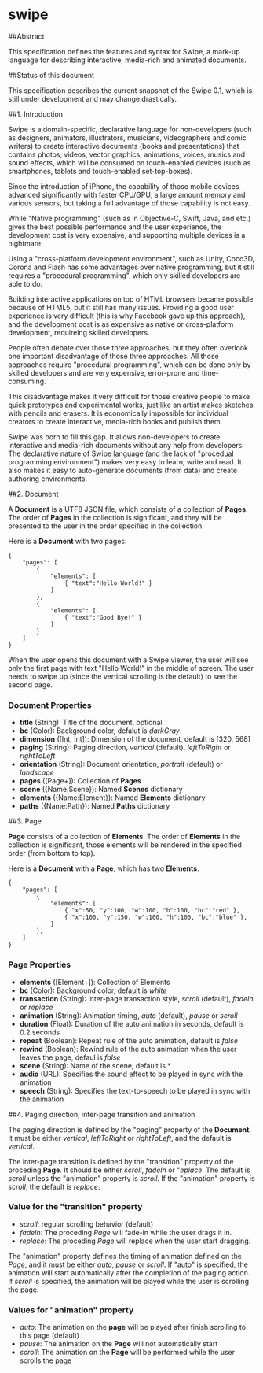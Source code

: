 # swipe

##Abstract

This specification defines the features and syntax for Swipe, a mark-up language for describing interactive, media-rich and animated documents.

##Status of this document

This specification describes the current snapshot of the Swipe 0.1, which is still under development and may change drastically.

##1. Introduction

Swipe is a domain-specific, declarative language for non-developers (such as designers, animators, illustrators, musicians, videographers and comic writers) to create interactive documents (books and presentations) that contains photos, videos, vector graphics, animations, voices, musics and sound effects, which will be consumed on touch-enabled devices (such as smartphones, tablets and touch-enabled set-top-boxes). 

Since the introduction of iPhone, the capability of those mobile devices advanced significantly with faster CPU/GPU, a large amount memory and various sensors, but taking a full advantage of those capability is not easy.

While "Native programming" (such as in Objective-C, Swift, Java, and etc.) gives the best possible performance and the user experience, the development cost is very expensive, and supporting multiple devices is a nightmare.

Using a "cross-platform development environment", such as Unity, Coco3D, Corona and Flash has some advantages over native programming, but it still requires a "procedural programming", which only skilled developers are able to do. 

Building interactive applications on top of HTML browsers became possible because of HTML5, but it still has many issues. Providing a good user experience is very difficult (this is why Facebook gave up this approach), and the development cost is as expensive as native or cross-platform development, requireing skilled developers.

People often debate over those three approaches, but they often overlook one important disadvantage of those three approaches. All those approaches require "procedural programming", which can be done only by skilled developers and are very expensive, error-prone and time-consuming. 

This disadvantage makes it very difficult for those creative people to make quick prototypes and experimental works, just like an artist makes sketches with pencils and erasers. It is economically impossible for individual creators to create interactive, media-rich books and publish them. 

Swipe was born to fill this gap. It allows non-developers to create interactive and media-rich documents without any help from developers. The declarative nature of Swipe language (and the lack of "procedual programming environment") makes very easy to learn, write and read. It also makes it easy to auto-generate documents (from data) and create authoring environments.   

##2. Document

A **Document** is a UTF8 JSON file, which consists of a collection of **Pages**. The order of **Pages** in the collection is significant, and they will be presented to the user in the order specified in the collection. 

Here is a **Document** with two pages:

```
{
    "pages": [
        {
            "elements": [
                { "text":"Hello World!" }
            ]
        },
        {
            "elements": [
                { "text":"Good Bye!" }
            ]
        }
    ]
}
```
When the user opens this document with a Swipe viewer, the user will see only the first page with text "Hello World!" in the middle of screen. The user needs to swipe up (since the vertical scrolling is the default) to see the second page.

### Document Properties

- **title** (String): Title of the document, optional
- **bc** (Color): Background color, defalut is *darkGray*
- **dimension** ([Int, Int]): Dimension of the document, default is [320, 568]
- **paging** (String): Paging direction, *vertical* (default), *leftToRight* or *rightToLeft*
- **orientation** (String): Document orientation, *portrait* (default) or *landscape*
- **pages** ([Page+]): Collection of **Pages** 
- **scene** ({Name:Scene}): Named **Scenes** dictionary
- **elements** ({Name:Element}): Named **Elements** dictionary
- **paths** ({Name:Path}): Named **Paths** dictionary

##3. Page

**Page** consists of a collection of **Elements**. The order of **Elements** in the collection is significant, those elements will be rendered in the specified order (from bottom to top). 

Here is a **Document** with a **Page**, which has two **Elements**. 

```
{
    "pages": [
        {
            "elements": [
                { "x":50, "y":100, "w":100, "h":100, "bc":"red" },
                { "x":100, "y":150, "w":100, "h":100, "bc":"blue" },
            ]
        },
    ]
}
```

### Page Properties

- **elements** ([Element+]): Collection of Elements
- **bc** (Color): Background color, default is *white*
- **transaction** (String): Inter-page transaction style, *scroll* (default), *fadeIn* or *replace*
- **animation** (String): Animation timing, *auto* (default), *pause* or *scroll*
- **duration** (Float): Duration of the auto animation in seconds, default is 0.2 seconds
- **repeat** (Boolean): Repeat rule of the auto animation, default is *false*
- **rewind** (Boolean): Rewind rule of the auto animation when the user leaves the page, defaul is *false*
- **scene** (String): Name of the scene, default is *
- **audio** (URL): Specifies the sound effect to be played in sync with the animation
- **speech** (String): Specifies the text-to-speech to be played in sync with the animation
 
##4. Paging direction, inter-page transition and animation

The paging direction is defined by the "paging" property of the **Document**. It must be either *vertical*, *leftToRight* or *rightToLeft*, and the default is *vertical*.

The inter-page transition is defined by the "transition" property of the proceding **Page**. It should be either *scroll*, *fadeIn* or "*eplace*. The default is *scroll* unless the "animation" property is *scroll*. If the "animation" property is *scroll*, the default is *replace*.

### Value for the "transition" property

- *scroll*: regular scrolling behavior (default)
- *fadeIn*: The proceding *Page* will fade-in while the user drags it in.
- *replace*: The proceding *Page* will replace when the user start dragging.

The "animation" property defines the timing of animation defined on the *Page*, and it must be either *auto*, *pause* or *scroll*. If "auto" is specified, the animation will start automatically after the completion of the paging action. If *scroll* is specified, the animation will be played while the user is scrolling the page. 

### Values for "animation" property

- *auto*: The animation on the **page** will be played after finish scrolling to this page (default)
- *pause*: The animation on the **Page** will not automatically start
- *scroll*: The animation on the **Page** will be performed while the user scrolls the page

